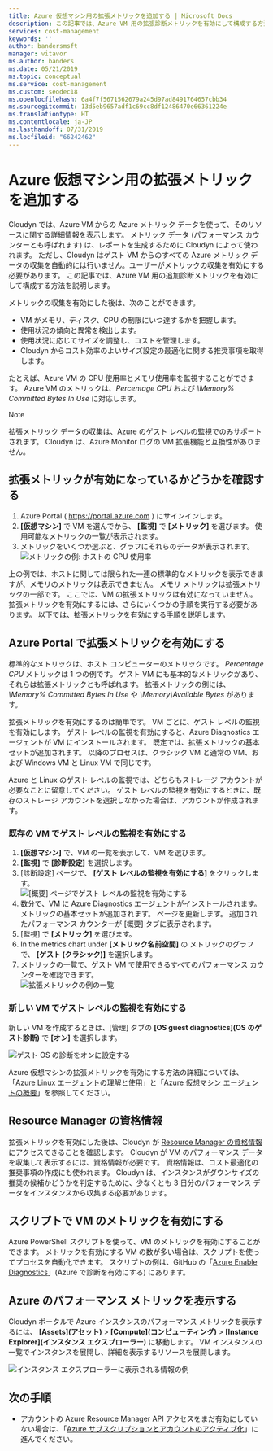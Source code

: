 ```yaml
---
title: Azure 仮想マシン用の拡張メトリックを追加する | Microsoft Docs
description: この記事では、Azure VM 用の拡張診断メトリックを有効にして構成する方法を説明します。
services: cost-management
keywords: ''
author: bandersmsft
manager: vitavor
ms.author: banders
ms.date: 05/21/2019
ms.topic: conceptual
ms.service: cost-management
ms.custom: seodec18
ms.openlocfilehash: 6a4f7f5671562679a245d97ad8491764657cbb34
ms.sourcegitcommit: 13d5eb9657adf1c69cc8df12486470e66361224e
ms.translationtype: HT
ms.contentlocale: ja-JP
ms.lasthandoff: 07/31/2019
ms.locfileid: "66242462"
---
```

# <a name="add-extended-metrics-for-azure-virtual-machines"></a>Azure 仮想マシン用の拡張メトリックを追加する

Cloudyn では、Azure VM からの Azure メトリック データを使って、そのリソースに関する詳細情報を表示します。 メトリック データ (パフォーマンス カウンターとも呼ばれます) は、レポートを生成するために Cloudyn によって使われます。 ただし、Cloudyn はゲスト VM からのすべての Azure メトリック データの収集を自動的には行いません。ユーザーがメトリックの収集を有効にする必要があります。 この記事では、Azure VM 用の追加診断メトリックを有効にして構成する方法を説明します。

メトリックの収集を有効にした後は、次のことができます。

- VM がメモリ、ディスク、CPU の制限にいつ達するかを把握します。
- 使用状況の傾向と異常を検出します。
- 使用状況に応じてサイズを調整し、コストを管理します。
- Cloudyn からコスト効率のよいサイズ設定の最適化に関する推奨事項を取得します。

たとえば、Azure VM の CPU 使用率とメモリ使用率を監視することができます。 Azure VM のメトリックは、_Percentage CPU_ および _\Memory\% Committed Bytes In Use_ に対応します。

> [!NOTE]
> 拡張メトリック データの収集は、Azure のゲスト レベルの監視でのみサポートされます。 Cloudyn は、Azure Monitor ログの VM 拡張機能と互換性がありません。

## <a name="determine-whether-extended-metrics-are-enabled"></a>拡張メトリックが有効になっているかどうかを確認する

1. Azure Portal ( https://portal.azure.com ) にサインインします。
2. **[仮想マシン]** で VM を選んでから、 **[監視]** で **[メトリック]** を選びます。 使用可能なメトリックの一覧が表示されます。
3. メトリックをいくつか選ぶと、グラフにそれらのデータが表示されます。  
    ![メトリックの例: ホストの CPU 使用率](./media/azure-vm-extended-metrics/metric01.png)

上の例では、ホストに関しては限られた一連の標準的なメトリックを表示できますが、メモリのメトリックは表示できません。 メモリ メトリックは拡張メトリックの一部です。 ここでは、VM の拡張メトリックは有効になっていません。 拡張メトリックを有効にするには、さらにいくつかの手順を実行する必要があります。 以下では、拡張メトリックを有効にする手順を説明します。

## <a name="enable-extended-metrics-in-the-azure-portal"></a>Azure Portal で拡張メトリックを有効にする

標準的なメトリックは、ホスト コンピューターのメトリックです。 _Percentage CPU_ メトリックは 1 つの例です。 ゲスト VM にも基本的なメトリックがあり、それらは拡張メトリックとも呼ばれます。 拡張メトリックの例には、 _\Memory\% Committed Bytes In Use_ や _\Memory\Available Bytes_ があります。

拡張メトリックを有効にするのは簡単です。 VM ごとに、ゲスト レベルの監視を有効にします。 ゲスト レベルの監視を有効にすると、Azure Diagnostics エージェントが VM にインストールされます。 既定では、拡張メトリックの基本セットが追加されます。 以降のプロセスは、クラシック VM と通常の VM、および Windows VM と Linux VM で同じです。

Azure と Linux のゲスト レベルの監視では、どちらもストレージ アカウントが必要なことに留意してください。 ゲスト レベルの監視を有効にするときに、既存のストレージ アカウントを選択しなかった場合は、アカウントが作成されます。

### <a name="enable-guest-level-monitoring-on-existing-vms"></a>既存の VM でゲスト レベルの監視を有効にする

1. **[仮想マシン]** で、VM の一覧を表示して、VM を選びます。
2. **[監視]** で **[診断設定]** を選択します。
3. [診断設定] ページで、 **[ゲスト レベルの監視を有効にする]** をクリックします。  
    ![[概要] ページでゲスト レベルの監視を有効にする](./media/azure-vm-extended-metrics/enable-guest-monitoring.png)
4. 数分で、VM に Azure Diagnostics エージェントがインストールされます。 メトリックの基本セットが追加されます。 ページを更新します。 追加されたパフォーマンス カウンターが [概要] タブに表示されます。
5. [監視] で **[メトリック]** を選びます。
6. In the metrics chart under **[メトリック名前空間]** の	メトリックのグラフで、 **[ゲスト (クラシック)]** を選択します。
7. メトリックの一覧で、ゲスト VM で使用できるすべてのパフォーマンス カウンターを確認できます。  
    ![拡張メトリックの例の一覧](./media/azure-vm-extended-metrics/extended-metrics.png)

### <a name="enable-guest-level-monitoring-on-new-vms"></a>新しい VM でゲスト レベルの監視を有効にする

新しい VM を作成するときは、[管理] タブの **[OS guest diagnostics]\(OS のゲスト診断\)** で **[オン]** を選択します。

![ゲスト OS の診断をオンに設定する](./media/azure-vm-extended-metrics/new-enable-diag.png)

Azure 仮想マシンの拡張メトリックを有効にする方法の詳細については、「[Azure Linux エージェントの理解と使用](../virtual-machines/extensions/agent-linux.md)」と「[Azure 仮想マシン エージェントの概要](../virtual-machines/extensions/agent-windows.md)」を参照してください。

## <a name="resource-manager-credentials"></a>Resource Manager の資格情報

拡張メトリックを有効にした後は、Cloudyn が [Resource Manager の資格情報](activate-subs-accounts.md)にアクセスできることを確認します。 Cloudyn が VM のパフォーマンス データを収集して表示するには、資格情報が必要です。 資格情報は、コスト最適化の推奨事項の作成にも使われます。 Cloudyn は、インスタンスがダウンサイズの推奨の候補かどうかを判定するために、少なくとも 3 日分のパフォーマンス データをインスタンスから収集する必要があります。

## <a name="enable-vm-metrics-with-a-script"></a>スクリプトで VM のメトリックを有効にする

Azure PowerShell スクリプトを使って、VM のメトリックを有効にすることができます。 メトリックを有効にする VM の数が多い場合は、スクリプトを使ってプロセスを自動化できます。 スクリプトの例は、GitHub の「[Azure Enable Diagnostics](https://github.com/Cloudyn/azure-enable-diagnostics)」(Azure で診断を有効にする) にあります。

## <a name="view-azure-performance-metrics"></a>Azure のパフォーマンス メトリックを表示する

Cloudyn ポータルで Azure インスタンスのパフォーマンス メトリックを表示するには、 **[Assets]\(アセット\)**  >  **[Compute]\(コンピューティング\)**  >  **[Instance Explorer]\(インスタンス エクスプローラー\)** に移動します。 VM インスタンスの一覧でインスタンスを展開し、詳細を表示するリソースを展開します。

![インスタンス エクスプローラーに表示される情報の例](./media/azure-vm-extended-metrics/instance-explorer.png)

## <a name="next-steps"></a>次の手順

- アカウントの Azure Resource Manager API アクセスをまだ有効にしていない場合は、「[Azure サブスクリプションとアカウントのアクティブ化](activate-subs-accounts.md)」に進んでください。
